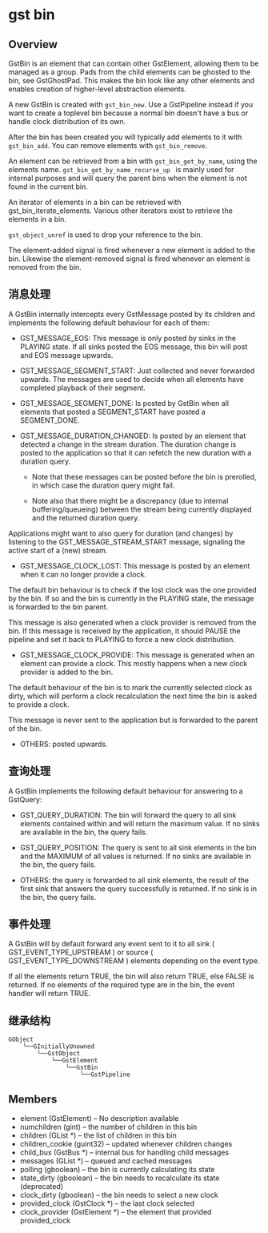 # gst bin


## Overview

GstBin is an element that can contain other GstElement, allowing them to be managed as a group. Pads from the child elements can be ghosted to the bin, see GstGhostPad. This makes the bin look like any other elements and enables creation of higher-level abstraction elements.

A new GstBin is created with `gst_bin_new`. Use a GstPipeline instead if you want to create a toplevel bin because a normal bin doesn't have a bus or handle clock distribution of its own.

After the bin has been created you will typically add elements to it with `gst_bin_add`. You can remove elements with `gst_bin_remove`.

An element can be retrieved from a bin with `gst_bin_get_by_name`, using the elements name. `gst_bin_get_by_name_recurse_up ` is mainly used for internal purposes and will query the parent bins when the element is not found in the current bin.

An iterator of elements in a bin can be retrieved with gst_bin_iterate_elements. Various other iterators exist to retrieve the elements in a bin.

`gst_object_unref` is used to drop your reference to the bin.

The element-added signal is fired whenever a new element is added to the bin. Likewise the element-removed signal is fired whenever an element is removed from the bin.


## 消息处理

A GstBin internally intercepts every GstMessage posted by its children and implements the following default behaviour for each of them:

* GST_MESSAGE_EOS: This message is only posted by sinks in the PLAYING state. If all sinks posted the EOS message, this bin will post and EOS message upwards.

* GST_MESSAGE_SEGMENT_START: Just collected and never forwarded upwards. The messages are used to decide when all elements have completed playback of their segment.

* GST_MESSAGE_SEGMENT_DONE: Is posted by GstBin when all elements that posted a SEGMENT_START have posted a SEGMENT_DONE.

* GST_MESSAGE_DURATION_CHANGED: Is posted by an element that detected a change in the stream duration. The duration change is posted to the application so that it can refetch the new duration with a duration query.

  - Note that these messages can be posted before the bin is prerolled, in which case the duration query might fail.

  - Note also that there might be a discrepancy (due to internal buffering/queueing) between the stream being currently displayed and the returned duration query.

Applications might want to also query for duration (and changes) by listening to the GST_MESSAGE_STREAM_START message, signaling the active start of a (new) stream.

*  GST_MESSAGE_CLOCK_LOST: This message is posted by an element when it can no longer provide a clock.

The default bin behaviour is to check if the lost clock was the one provided by the bin. If so and the bin is currently in the PLAYING state, the message is forwarded to the bin parent.

This message is also generated when a clock provider is removed from the bin. If this message is received by the application, it should PAUSE the pipeline and set it back to PLAYING to force a new clock distribution.

* GST_MESSAGE_CLOCK_PROVIDE: This message is generated when an element can provide a clock. This mostly happens when a new clock provider is added to the bin.

The default behaviour of the bin is to mark the currently selected clock as dirty, which will perform a clock recalculation the next time the bin is asked to provide a clock.

This message is never sent to the application but is forwarded to the parent of the bin.

* OTHERS: posted upwards.


## 查询处理

A GstBin implements the following default behaviour for answering to a GstQuery:

* GST_QUERY_DURATION: The bin will forward the query to all sink elements contained within and will return the maximum value. If no sinks are available in the bin, the query fails.

* GST_QUERY_POSITION: The query is sent to all sink elements in the bin and the MAXIMUM of all values is returned. If no sinks are available in the bin, the query fails.

* OTHERS: the query is forwarded to all sink elements, the result of the first sink that answers the query successfully is returned. If no sink is in the bin, the query fails.

## 事件处理

A GstBin will by default forward any event sent to it to all sink ( GST_EVENT_TYPE_UPSTREAM ) or source ( GST_EVENT_TYPE_DOWNSTREAM ) elements depending on the event type.

If all the elements return TRUE, the bin will also return TRUE, else FALSE is returned. If no elements of the required type are in the bin, the event handler will return TRUE.


## 继承结构

```
GObject
    ╰──GInitiallyUnowned
        ╰──GstObject
            ╰──GstElement
                ╰──GstBin
                    ╰──GstPipeline
```


## Members

* element (GstElement) – No description available
* numchildren (gint) – the number of children in this bin
* children (GList *) – the list of children in this bin
* children_cookie (guint32) – updated whenever children changes
* child_bus (GstBus *) – internal bus for handling child messages
* messages (GList *) – queued and cached messages
* polling (gboolean) – the bin is currently calculating its state
* state_dirty (gboolean) – the bin needs to recalculate its state (deprecated)
* clock_dirty (gboolean) – the bin needs to select a new clock
* provided_clock (GstClock *) – the last clock selected
* clock_provider (GstElement *) – the element that provided provided_clock